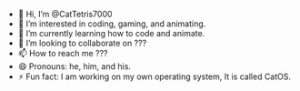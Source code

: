 - 👋 Hi, I’m @CatTetris7000
- 👀 I’m interested in coding, gaming, and animating.
- 🌱 I’m currently learning how to code and animate.
- 💞️ I’m looking to collaborate on ???
- 📫 How to reach me ???
- 😄 Pronouns: he, him, and his.
- ⚡ Fun fact: I am working on my own operating system, It is called CatOS.

<!---
CatTetris7000/CatTetris7000 is a ✨ special ✨ repository because its `README.md` (this file) appears on your GitHub profile.
You can click the Preview link to take a look at your changes.
--->
